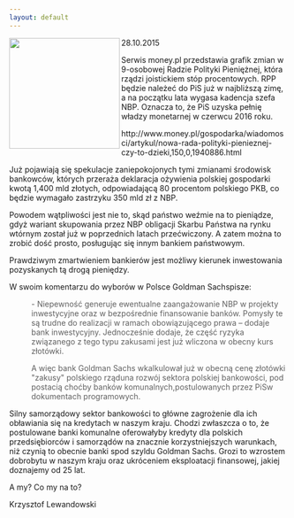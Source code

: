 ```yaml
---
layout: default
---
```


<img src="{{site.baseurl}}\articles\pictures\465.nbp.jpg" align="left" HSPACE=”50” VSPACE=”50” width="200"><!--226-->
<p>28.10.2015</p>

<p>Serwis money.pl przedstawia grafik zmian w 9-osobowej Radzie Polityki Pieniężnej, która rządzi joistickiem stóp procentowych. RPP będzie należeć do PiS już w najbliższą zimę, a na początku lata wygasa kadencja szefa NBP. Oznacza to, że PiS uzyska pełnię władzy monetarnej w czerwcu 2016 roku.</p>

<p>http://www.money.pl/gospodarka/wiadomosci/artykul/nowa-rada-polityki-pienieznej-czy-to-dzieki,150,0,1940886.html</p>

<p>Już pojawiają się spekulacje zaniepokojonych tymi zmianami środowisk bankowców, których przeraża deklaracja ożywienia polskiej gospodarki kwotą 1,400 mld złotych, odpowiadającą 80 procentom polskiego PKB, co będzie wymagało zastrzyku 350 mld zł z NBP.</p>

<p>Powodem wątpliwości jest nie to, skąd państwo weźmie na to pieniądze, gdyż wariant skupowania przez NBP obligacji Skarbu Państwa na rynku wtórnym został już w poprzednich latach przećwiczony. A zatem można to zrobić dość prosto, posługując się innym bankiem państwowym.</p>

<p>Prawdziwym zmartwieniem bankierów jest możliwy kierunek inwestowania pozyskanych tą drogą pieniędzy.</p>

<p>W swoim komentarzu do wyborów w Polsce Goldman Sachspisze:</p>

<blockquote style="margin: 0 0 0 40px; border: none; padding: 0px;"><p>- Niepewność generuje ewentualne zaangażowanie NBP w projekty inwestycyjne oraz w bezpośrednie finansowanie banków. Pomysły te są trudne do realizacji w ramach obowiązującego prawa – dodaje bank inwestycyjny. Jednocześnie dodaje, że część ryzyka związanego z tego typu zakusami jest już wliczona w obecny kurs złotówki.</p><p>A więc bank Goldman Sachs wkalkulował już w obecną cenę złotówki "zakusy" polskiego rząduna rozwój sektora polskiej bankowości, pod postacią choćby banków komunalnych,postulowanych przez PiSw dokumentach programowych.</p></blockquote>


<p>Silny samorządowy sektor bankowości to główne zagrożenie dla ich obławiania się na kredytach w naszym kraju. Chodzi zwłaszcza o to, że postulowane banki komunalne oferowałyby kredyty dla polskich przedsiębiorców i samorządów na znacznie korzystniejszych warunkach, niż czynią to obecnie banki spod szyldu Goldman Sachs. Grozi to wzrostem dobrobytu w naszym kraju oraz ukróceniem eksploatacji finansowej, jakiej doznajemy od 25 lat.</p>

<p>A my? Co my na to?</p><p>Krzysztof Lewandowski</p>